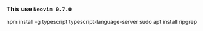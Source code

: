 ### This use `Neovim 0.7.0`
npm install -g typescript typescript-language-server
sudo apt install ripgrep
